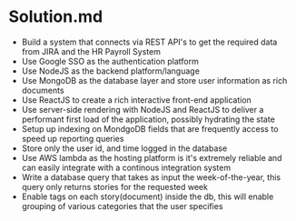 # Solution.md
* Build a system that connects via REST API's to get the required data from JIRA and the HR Payroll System
* Use Google SSO as the authentication platform
* Use NodeJS as the backend platform/language
* Use MongoDB as the database layer and store user information as rich documents
* Use ReactJS to create a rich interactive front-end application
* Use server-side rendering with NodeJS and ReactJS to deliver a performant first load of the application, possibly hydrating the state
* Setup up indexing on MondgoDB fields that are frequently access to speed up reporting queries
* Store only the user id, and time logged in the database
* Use AWS lambda as the hosting platform is it's extremely reliable and can easily integrate with a continous integration system
* Write a database query that takes as input the week-of-the-year, this query only returns stories for the requested week
* Enable tags on each story(document) inside the db, this will enable grouping of various categories that the user specifies
